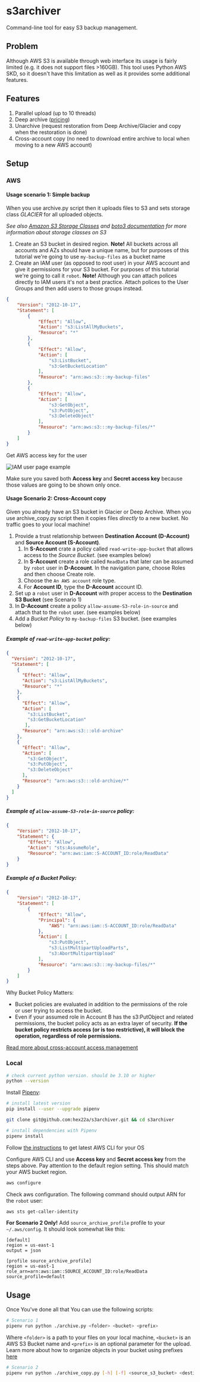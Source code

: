 # s3archiver
Command-line tool for easy S3 backup management.

## Problem
Although AWS S3 is available through web interface its usage is fairly limited (e.g. it does not support files >160GB).
This tool uses Python AWS SKD, so it doesn't have this limitation as well as it provides some additional features.

## Features

1. Parallel upload (up to 10 threads)
2. Deep archive ([pricing](https://aws.amazon.com/s3/pricing/))
3. Unarchive (request restoration from Deep Archive/Glacier and copy when the restoration is done)
4. Cross-account copy (no need to download entire archive to local when moving to a new AWS account)

## Setup

### AWS

#### Usage scenario 1: Simple backup

When you use archive.py script then it uploads files to S3 and sets storage class *GLACIER* for all uploaded objects.

*See also [Amazon S3 Storage Classes](https://aws.amazon.com/s3/storage-classes/) and [boto3 documentation](https://boto3.amazonaws.com/v1/documentation/api/latest/reference/services/s3/client/put_object.html) for more information about storage classes on S3*

1. Create an S3 bucket in desired region. **Note!** All buckets across all accounts and AZs should have a unique name, but for purposes of this tutorial we're going to use `my-backup-files` as a bucket name
2. Create an IAM user (as opposed to root user) in your AWS account and give it permissions for your S3 bucket. For purposes of this tutorial we're going to call it `robot`. **Note!** Although you can attach polices directly to IAM users it's not a best practice. Attach polices to the User Groups and then add users to those groups instead.
```json
{
    "Version": "2012-10-17",
    "Statement": [
        {
            "Effect": "Allow",
            "Action": "s3:ListAllMyBuckets",
            "Resource": "*"
        },
        {
            "Effect": "Allow",
            "Action": [
                "s3:ListBucket",
                "s3:GetBucketLocation"
            ],
            "Resource": "arn:aws:s3:::my-backup-files"
        },
        {
            "Effect": "Allow",
            "Action": [
                "s3:GetObject",
                "s3:PutObject",
                "s3:DeleteObject"
            ],
            "Resource": "arn:aws:s3:::my-backup-files/*"
        }
    ]
}
```

Get AWS access key for the user

![IAM user page example](tutorial/user.png)

Make sure you saved both **Access key** and **Secret access key** because those values are going to be shown only once.


#### Usage Scenario 2: Cross-Account copy

Given you already have an S3 bucket in Glacier or Deep Archive. When you use archive_copy.py script then it copies files *directly* to a new bucket. No traffic goes to your local machine!

1. Provide a trust relationship between **Destination Account (D-Account)** and **Source Account (S-Account)**.
   1. In **S-Account** crate a policy called `read-write-app-bucket` that allows access to the *Source Bucket*. (see examples below)
   2. In **S-Account** create a role called `ReadData` that later can be assumed by `robot` user in **D-Account**. In the navigation pane, choose Roles and then choose Create role. 
   3. Choose the `An AWS account` role type. 
   4. For **Account ID**, type the **D-Account** account ID.
2. Set up a `robot` user in **D-Account** with proper access to the **Destination S3 Bucket** (see Scenario 1)
3. In **D-Account** create a policy `allow-assume-S3-role-in-source` and attach that to the `robot` user. (see examples below)
4. Add a *Bucket Policy* to `my-backup-files` S3 bucket. (see examples below)

##### Example of `read-write-app-bucket` policy:
```json
{
  "Version": "2012-10-17",
  "Statement": [
    {
      "Effect": "Allow",
      "Action": "s3:ListAllMyBuckets",
      "Resource": "*"
    },
    {
      "Effect": "Allow",
      "Action": [
        "s3:ListBucket",
        "s3:GetBucketLocation"
       ],
      "Resource": "arn:aws:s3:::old-archive"
    },
    {
      "Effect": "Allow",
      "Action": [
        "s3:GetObject",
        "s3:PutObject",
        "s3:DeleteObject"
      ],
      "Resource": "arn:aws:s3:::old-archive/*"
    }
  ]
}
```

##### Example of `allow-assume-S3-role-in-source` policy:
```json
{
    "Version": "2012-10-17",
    "Statement": {
        "Effect": "Allow",
        "Action": "sts:AssumeRole",
        "Resource": "arn:aws:iam::S-ACCOUNT_ID:role/ReadData"
    }
}
```

##### Example of a Bucket Policy:
```json
{
    "Version": "2012-10-17",
    "Statement": [
        {
            "Effect": "Allow",
            "Principal": {
                "AWS": "arn:aws:iam::S-ACCOUNT_ID:role/ReadData"
            },
            "Action": [
                "s3:PutObject",
                "s3:ListMultipartUploadParts",
                "s3:AbortMultipartUpload"
            ],
            "Resource": "arn:aws:s3:::my-backup-files/*"
        }
    ]
}
```

Why Bucket Policy Matters:
* Bucket policies are evaluated in addition to the permissions of the role or user trying to access the bucket.
* Even if your assumed role in Account B has the s3:PutObject and related permissions, the bucket policy acts as an extra layer of security. **If the bucket policy restricts access (or is too restrictive), it will block the operation, regardless of role permissions.**

[Read more about cross-account access management](https://docs.aws.amazon.com/IAM/latest/UserGuide/tutorial_cross-account-with-roles.html)

### Local

```bash
# check current python version. should be 3.10 or higher
python --version
```

Install [Pipenv](https://pipenv.pypa.io/en/latest/installation.html):

```bash
# install latest version
pip install --user --upgrade pipenv
```

```bash
git clone git@github.com:hex22a/s3archiver.git && cd s3archiver
```

```bash
# install dependencies with Pipenv
pipenv install
```

Follow [the instructions](https://docs.aws.amazon.com/cli/latest/userguide/getting-started-install.html) to get latest AWS CLI for your OS

Configure AWS CLI and use **Access key** and **Secret access key** from the steps above. Pay attention to the default region setting. This should match your AWS bucket region.

```bash
aws configure
```

Check aws configuration. The following command should output ARN for the `robot` user:

```bash
aws sts get-caller-identity
```


**For Scenario 2 Only!** Add `source_archive_profile` profile to your `~/.aws/config`. It should look somewhat like this:

```
[default]
region = us-east-1
output = json

[profile source_archive_profile]
region = us-east-1
role_arn=arn:aws:iam::SOURCE_ACCOUNT_ID:role/ReadData
source_profile=default
```

## Usage

Once You've done all that You can use the following scripts:

```bash
# Scenario 1
pipenv run python ./archive.py <folder> <bucket> <prefix>
```

Where `<folder>` is a path to your files on your local machine, `<bucket>` is an AWS S3 Bucket name and `<prefix>` is an optional parameter for the upload. Learn more about how to organize objects in your bucket using prefixes [here](https://docs.aws.amazon.com/AmazonS3/latest/userguide/using-prefixes.html)

```bash
# Scenario 2
pipenv run python ./archive_copy.py [-h] [-f] <source_s3_bucket> <destination_s3_bucket>
```